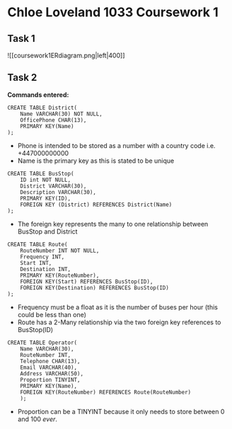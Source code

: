 # Chloe Loveland 1033 Coursework 1

## Task 1
![[coursework1ERdiagram.png|left|400]]

## Task 2
**Commands entered:**
```
CREATE TABLE District(
	Name VARCHAR(30) NOT NULL,
	OfficePhone CHAR(13),
	PRIMARY KEY(Name)
);
```
- Phone is intended to be stored as a number with a country code i.e. +447000000000
- Name is the primary key as this is stated to be unique

```
CREATE TABLE BusStop(
	ID int NOT NULL,
	District VARCHAR(30),
	Description VARCHAR(30),
	PRIMARY KEY(ID),
	FOREIGN KEY (District) REFERENCES District(Name)
);
```
- The foreign key represents the many to one relationship between BusStop and District

```
CREATE TABLE Route(
	RouteNumber INT NOT NULL,
	Frequency INT,
	Start INT,
	Destination INT,
	PRIMARY KEY(RouteNumber),
	FOREIGN KEY(Start) REFERENCES BusStop(ID),
	FOREIGN KEY(Destination) REFERENCES BusStop(ID)
);
```
- Frequency must be a float as it is the number of buses per hour (this could be less than one)
- Route has a 2-Many relationship via the two foreign key references to BusStop(ID)

```
CREATE TABLE Operator(
	Name VARCHAR(30),
	RouteNumber INT,
	Telephone CHAR(13),
	Email VARCHAR(40),
	Address VARCHAR(50),
	Proportion TINYINT,
	PRIMARY KEY(Name),
	FOREIGN KEY(RouteNumber) REFERENCES Route(RouteNumber)
	);
```
- Proportion can be a TINYINT because it only needs to store between 0 and 100 *ever*.
